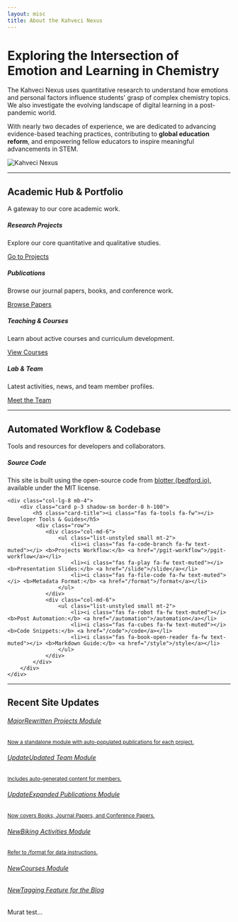 ```yaml
---
layout: misc
title: About the Kahveci Nexus
---
```


<div class="container-fluid bg-light rounded-3 p-5 mb-5">
    <div class="row align-items-center">
        <div class="col-lg-8">
            <h1 class="display-5 fw-bold">Exploring the Intersection of Emotion and Learning in Chemistry</h1>
            <p class="lead my-3">
                The Kahveci Nexus uses quantitative research to understand how emotions and personal factors influence students' grasp of complex chemistry topics. We also investigate the evolving landscape of digital learning in a post-pandemic world.
            </p>
            <p>
                With nearly two decades of experience, we are dedicated to advancing evidence-based teaching practices, contributing to <b>global education reform</b>, and empowering fellow educators to inspire meaningful advancements in STEM.
            </p>
        </div>
        <div class="col-lg-4 text-center">
            <img class="img-fluid rounded-circle border shadow-lg" src="https://placehold.co/200x200/F0F8FF/0000FF?text=KAHVECI%0ANEXUS" alt="Kahveci Nexus">
        </div>
    </div>
</div>

<hr class="my-5">

<div class="text-center">
    <h2>Academic Hub & Portfolio</h2>
    <p class="lead text-muted">A gateway to our core academic work.</p>
</div>

<div class="row mt-4">
    <div class="col-lg-3 col-md-6 mb-4">
        <div class="card text-center p-3 shadow-sm border-0 h-100">
            <div class="card-body">
                <i class="fas fa-flask-vial fa-2x text-primary mb-3"></i>
                <h5 class="card-title">Research Projects</h5>
                <p class="card-text small">Explore our core quantitative and qualitative studies.</p>
                <a href="/projects" class="btn btn-sm btn-outline-primary mt-auto">Go to Projects</a>
            </div>
        </div>
    </div>
    <div class="col-lg-3 col-md-6 mb-4">
        <div class="card text-center p-3 shadow-sm border-0 h-100">
            <div class="card-body">
                <i class="fas fa-file-alt fa-2x text-success mb-3"></i>
                <h5 class="card-title">Publications</h5>
                <p class="card-text small">Browse our journal papers, books, and conference work.</p>
                <a href="/papers" class="btn btn-sm btn-outline-success mt-auto">Browse Papers</a>
            </div>
        </div>
    </div>
    <div class="col-lg-3 col-md-6 mb-4">
        <div class="card text-center p-3 shadow-sm border-0 h-100">
            <div class="card-body">
                <i class="fas fa-chalkboard-teacher fa-2x text-info mb-3"></i>
                <h5 class="card-title">Teaching & Courses</h5>
                <p class="card-text small">Learn about active courses and curriculum development.</p>
                <a href="/courses" class="btn btn-sm btn-outline-info mt-auto">View Courses</a>
            </div>
        </div>
    </div>
    <div class="col-lg-3 col-md-6 mb-4">
        <div class="card text-center p-3 shadow-sm border-0 h-100">
            <div class="card-body">
                <i class="fas fa-users fa-2x text-warning mb-3"></i>
                <h5 class="card-title">Lab & Team</h5>
                <p class="card-text small">Latest activities, news, and team member profiles.</p>
                <a href="/team" class="btn btn-sm btn-outline-warning mt-auto">Meet the Team</a>
            </div>
        </div>
    </div>
</div>

<hr class="my-5">

<div class="text-center">
    <h2>Automated Workflow & Codebase</h2>
    <p class="lead text-muted">Tools and resources for developers and collaborators.</p>
</div>

<div class="row mt-4">
    <div class="col-lg-4 mb-4">
        <div class="card p-3 shadow-sm border-0 h-100">
            <h5 class="card-title"><i class="fab fa-github fa-fw"></i> Source Code</h5>
            <p class="card-text small">This site is built using the open-source code from <a href="https://github.com/blab/blotter">blotter (bedford.io)</a>, available under the MIT license.</p>
        </div>
    </div>

    <div class="col-lg-8 mb-4">
        <div class="card p-3 shadow-sm border-0 h-100">
            <h5 class="card-title"><i class="fas fa-tools fa-fw"></i> Developer Tools & Guides</h5>
             <div class="row">
                <div class="col-md-6">
                    <ul class="list-unstyled small mt-2">
                        <li><i class="fas fa-code-branch fa-fw text-muted"></i> <b>Projects Workflow:</b> <a href="/pgit-workflow">/pgit-workflow</a></li>
                        <li><i class="fas fa-play fa-fw text-muted"></i> <b>Presentation Slides:</b> <a href="/slide">/slide</a></li>
                        <li><i class="fas fa-file-code fa-fw text-muted"></i> <b>Metadata Format:</b> <a href="/format">/format</a></li>
                    </ul>
                </div>
                <div class="col-md-6">
                    <ul class="list-unstyled small mt-2">
                        <li><i class="fas fa-robot fa-fw text-muted"></i> <b>Post Automation:</b> <a href="/automation">/automation</a></li>
                        <li><i class="fas fa-cubes fa-fw text-muted"></i> <b>Code Snippets:</b> <a href="/code">/code</a></li>
                        <li><i class="fas fa-book-open-reader fa-fw text-muted"></i> <b>Markdown Guide:</b> <a href="/style">/style</a></li>
                    </ul>
                </div>
            </div>
        </div>
    </div>
</div>

<hr class="my-5">

<div class="text-center">
    <h2>Recent Site Updates</h2>
</div>

<div class="list-group mt-4">
    <a href="/projects" class="list-group-item list-group-item-action">
        <div class="d-flex w-100 justify-content-between">
            <h6 class="mb-1"><span class="badge bg-primary me-2">Major</span>Rewritten Projects Module</h6>
        </div>
        <small>Now a standalone module with auto-populated publications for each project.</small>
    </a>
    <a href="/team" class="list-group-item list-group-item-action">
        <div class="d-flex w-100 justify-content-between">
            <h6 class="mb-1"><span class="badge bg-info me-2">Update</span>Updated Team Module</h6>
        </div>
        <small>Includes auto-generated content for members.</small>
    </a>
    <a href="/papers" class="list-group-item list-group-item-action">
        <h6 class="mb-1"><span class="badge bg-info me-2">Update</span>Expanded Publications Module</h6>
        <small>Now covers Books, Journal Papers, and Conference Papers.</small>
    </a>
     <a href="/biking" class="list-group-item list-group-item-action">
        <h6 class="mb-1"><span class="badge bg-success me-2">New</span>Biking Activities Module</h6>
        <small>Refer to /format for data instructions.</small>
    </a>
    <a href="/courses" class="list-group-item list-group-item-action">
        <h6 class="mb-1"><span class="badge bg-success me-2">New</span>Courses Module</h6>
    </a>
    <a href="/blog/tags" class="list-group-item list-group-item-action">
        <h6 class="mb-1"><span class="badge bg-success me-2">New</span>Tagging Feature for the Blog</h6>
    </a>
</div>

<p>Murat test...</p>